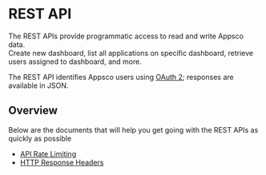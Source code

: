 # REST API

The REST APIs provide programmatic access to read and write Appsco data.  
Create new dashboard, list all applications on specific dashboard, retrieve users assigned to dashboard, and more.   

The REST API identifies Appsco users using [OAuth 2](http://tools.ietf.org/html/rfc6749); responses are available in JSON.  

## Overview

Below are the documents that will help you get going with the REST APIs as quickly as possible  

* [API Rate Limiting][rate limiting]
* [HTTP Response Headers][response headers]


[rate limiting]: /api/rate-limiting
[response headers]: /api/response-headers



